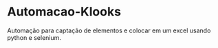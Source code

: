 # Automacao-Klooks
Automação para captação de elementos e colocar em um excel usando python e selenium.
